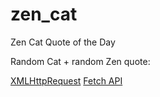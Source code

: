 # zen_cat
Zen Cat Quote of the Day

Random Cat + random Zen quote:

<a href="https://codepen.io/benjiaming/pen/pmrzBq/">XMLHttpRequest</a>
<a href="https://codepen.io/benjiaming/full/joLPzx">Fetch API</a>

